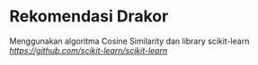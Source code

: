 # Rekomendasi Drakor
Menggunakan algoritma Cosine Similarity dan library scikit-learn *https://github.com/scikit-learn/scikit-learn* 
